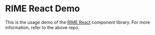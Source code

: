 # RIME React Demo

This is the usage demo of the [RIME React](https://github.com/CanCLID/rime-react-demo) component library. For more information, refer to the above repo.
